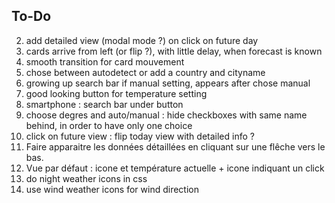 ## To-Do
2. add detailed view (modal mode ?) on click on future day
2. cards arrive from left (or flip ?), with little delay, when forecast is known
2. smooth transition for card mouvement
2. chose between autodetect or add a country and cityname
4. growing up search bar if manual setting, appears after chose manual
5. good looking button for temperature setting
7. smartphone : search bar under button
8. choose degres and auto/manual : hide checkboxes with same name behind, in order to have only one choice 
9. click on future view : flip today view with detailed info ?
10. Faire apparaitre les données détaillées en cliquant sur une flêche vers le bas.
11. Vue par défaut : icone et température actuelle + icone indiquant un click
12. do night weather icons in css
13. use wind weather icons for wind direction